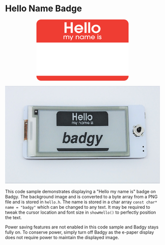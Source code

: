 # Hello Name Badge

<p align="center">
	<img src="../../website/img/hello_my_name_is_sticker.png" width="300" height="200" />
</p>
<p align="center">
	<img src="../../website/img/hello_my_name_is_badgy.jpg" width="567" height="319" />
</p>

This code sample demonstrates displaying a "Hello my name is" badge on Badgy. The background image and is converted to a byte array from a PNG file and is stored in `hello.h`. The name is stored in a char array `const char* name = "badgy"` which can be changed to any text. It may be required to tweak the cursor location and font size in `showHello()` to perfectly position the text.

Power saving features are not enabled in this code sample and Badgy stays fully on. To conserve power, simply turn off Badgy as the e-paper display does not require power to maintain the displayed image.
